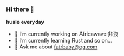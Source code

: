 ### Hi there 👋

**husle everyday**

<!--
**fatrbaby/fatrbaby** is a ✨ _special_ ✨ repository because its `README.md` (this file) appears on your GitHub profile.

Here are some ideas to get you started:
-->
- 🔭 I’m currently working on Africawave·非浪
- 🌱 I’m currently learning Rust and so on...
- 💬 Ask me about fatrbaby@qq.com

